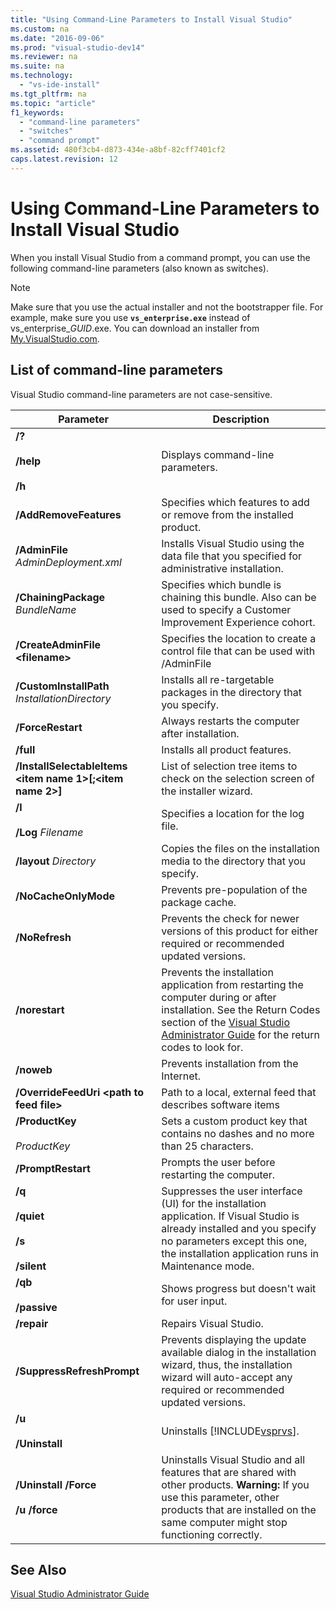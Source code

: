 ```yaml
---
title: "Using Command-Line Parameters to Install Visual Studio"
ms.custom: na
ms.date: "2016-09-06"
ms.prod: "visual-studio-dev14"
ms.reviewer: na
ms.suite: na
ms.technology: 
  - "vs-ide-install"
ms.tgt_pltfrm: na
ms.topic: "article"
f1_keywords: 
  - "command-line parameters"
  - "switches"
  - "command prompt"
ms.assetid: 480f3cb4-d873-434e-a8bf-82cff7401cf2
caps.latest.revision: 12
---
```

# Using Command-Line Parameters to Install Visual Studio
When you install Visual Studio from a command prompt, you can use the following command-line parameters (also known as switches).  
  
> [!NOTE]
>  Make sure that you use the actual installer and not the bootstrapper file. For example, make sure you use **`vs_enterprise.exe`** instead of vs_enterprise_*GUID*.exe. You can download an installer from [My.VisualStudio.com](https://my.visualstudio.com/downloads?q=visual%20studio%20enterprise%202015).  
  
## List of command-line parameters  
 Visual Studio command-line parameters are not case-sensitive.  
  
|Parameter|Description|  
|---------------|-----------------|  
|**/?**<br /><br /> **/help**<br /><br /> **/h**|Displays command-line parameters.|  
|**/AddRemoveFeatures**|Specifies which features to add or remove from the installed product.|  
|**/AdminFile** *AdminDeployment.xml*|Installs Visual Studio using the data file that you specified for administrative installation.|  
|**/ChainingPackage** *BundleName*|Specifies which bundle is chaining this bundle. Also can be used to specify a Customer Improvement Experience cohort.|  
|**/CreateAdminFile <filename\>**|Specifies the location to create a control file that can be used with /AdminFile|  
|**/CustomInstallPath** *InstallationDirectory*|Installs all re-targetable packages in the directory that you specify.|  
|**/ForceRestart**|Always restarts the computer after installation.|  
|**/full**|Installs all product features.|  
|**/InstallSelectableItems <item name 1>[;<item name 2>]**|List of selection tree items to check on the selection screen of the installer wizard.|  
|**/l**<br /><br /> **/Log** *Filename*|Specifies a location for the log file.|  
|**/layout** *Directory*|Copies the files on the installation media to the directory that you specify.|  
|**/NoCacheOnlyMode**|Prevents pre-population of the package cache.|  
|**/NoRefresh**|Prevents the check for newer versions of this product for either required or recommended updated versions.|  
|**/norestart**|Prevents the installation application from restarting the computer during or after installation. See the Return Codes section of the [Visual Studio Administrator Guide](../vs140/visual-studio-administrator-guide.md) for the return codes to look for.|  
|**/noweb**|Prevents installation from the Internet.|  
|**/OverrideFeedUri <path to feed file\>**|Path to a local, external feed that describes software items|  
|**/ProductKey**<br /><br /> *ProductKey*|Sets a custom product key that contains no dashes and no more than 25 characters.|  
|**/PromptRestart**|Prompts the user before restarting the computer.|  
|**/q**<br /><br /> **/quiet**<br /><br /> **/s**<br /><br /> **/silent**|Suppresses the user interface (UI) for the installation application. If Visual Studio is already installed and you specify no parameters except this one, the installation application runs in Maintenance mode.|  
|**/qb**<br /><br /> **/passive**|Shows progress but doesn't wait for user input.|  
|**/repair**|Repairs Visual Studio.|  
|**/SuppressRefreshPrompt**|Prevents displaying the update available dialog in the installation wizard, thus, the installation wizard will auto-accept any required or recommended updated versions.|  
|**/u**<br /><br /> **/Uninstall**|Uninstalls [!INCLUDE[vsprvs](../vs140/includes/vsprvs_md.md)].|  
|**/Uninstall /Force**<br /><br /> **/u /force**|Uninstalls Visual Studio and all features that are shared with other products. **Warning:**  If you use this parameter, other products that are installed on the same computer might stop functioning correctly.|  
  
## See Also  
 [Visual Studio Administrator Guide](../vs140/visual-studio-administrator-guide.md)